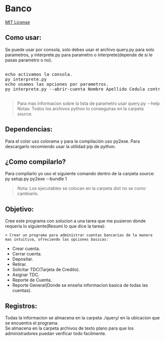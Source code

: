 # Banco

[MIT License](./license)

## Como usar:

Se puede usar por consola, solo debes usar el archivo query.py para solo parametros, y interprete.py para parametro o interprete(depende de si le pasas parametro o no).
<pre>
	<codes>
echo activamos la consola.
py interprete.py
echo usamos las opciones por parametros.
py interprete.py --abrir-cuenta Nombre Apellido Cedula contraseña 1000000monto
	</codes>
</pre>

> Para mas informacion sobre la lista de parametro usar query.py --help
> Notas: Todos los archivos python lo conseguiras en la carpeta source.
## Dependencias:

Para el color uso <codes>colorama</codes> y para la compilación uso <codes>py2exe</codes>.
Para descargarlo recomiendo usar la utilidad <codes>pip</codes> de python.

## ¿Como compilarlo?

Para compilarlo yo uso el siguiente comando dentro de la carpeta source: <codes>py setup.py py2exe --bundle 1</codes>
> Nota: Los ejecutables se colocan en la carpeta dist no se como cambiarlo.
## Objetivo:
<p>
	Cree este programa con solucion a una tarea que me pusieron donde requeria lo siguiente(Resumi lo que dice la tarea):
	
	> Crear un programa para administrar cuentas bancarias de la manera mas intuitiva, ofreciendo las opciones basicas:
<ul>
	<li>Crear cuenta.</li>
	<li>Cerrar cuenta.</li>
	<li>Depositar.</li>
	<li>Retirar.</li>
	<li>Solicitar TDC(Tarjeta de Credito).</li>
	<li>Asignar TDC.</li>
	<li>Reporte de Cuenta.</li>
	<li>Reporte General(Donde se enseña informacion basica de todas las cuentas).</li>
	</ul>
</p>

## Registros:

<p>
	Todas la informacion se almacena en la carpeta ./query/ en la ubicacion que se encuentra el programa.<br/>
	Se almacena en la carpeta archivos de texto plano para que los administradores puedan verificar todo facilmente.
</p>
